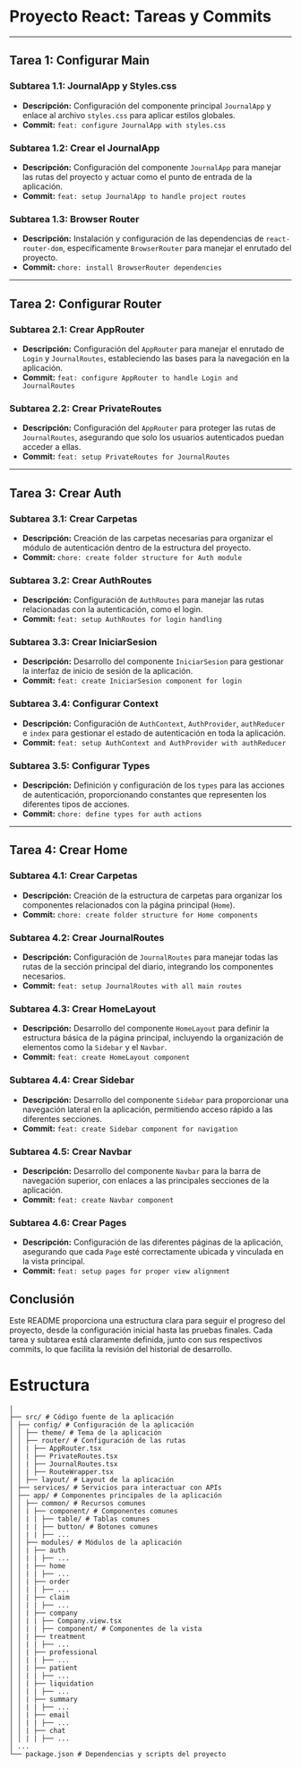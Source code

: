 # Proyecto React: Tareas y Commits

---

## Tarea 1: Configurar Main

### Subtarea 1.1: JournalApp y Styles.css 
- **Descripción:** Configuración del componente principal `JournalApp` y enlace al archivo `styles.css` para aplicar estilos globales.
- **Commit:** `feat: configure JournalApp with styles.css`

### Subtarea 1.2: Crear el JournalApp
- **Descripción:** Configuración del componente `JournalApp` para manejar las rutas del proyecto y actuar como el punto de entrada de la aplicación.
- **Commit:** `feat: setup JournalApp to handle project routes`

### Subtarea 1.3: Browser Router
- **Descripción:** Instalación y configuración de las dependencias de `react-router-dom`, específicamente `BrowserRouter` para manejar el enrutado del proyecto.
- **Commit:** `chore: install BrowserRouter dependencies`

---

## Tarea 2: Configurar Router

### Subtarea 2.1: Crear AppRouter
- **Descripción:** Configuración del `AppRouter` para manejar el enrutado de `Login` y `JournalRoutes`, estableciendo las bases para la navegación en la aplicación.
- **Commit:** `feat: configure AppRouter to handle Login and JournalRoutes`

### Subtarea 2.2: Crear PrivateRoutes
- **Descripción:** Configuración del `AppRouter` para proteger las rutas de `JournalRoutes`, asegurando que solo los usuarios autenticados puedan acceder a ellas.
- **Commit:** `feat: setup PrivateRoutes for JournalRoutes`

---

## Tarea 3: Crear Auth

### Subtarea 3.1: Crear Carpetas 
- **Descripción:** Creación de las carpetas necesarias para organizar el módulo de autenticación dentro de la estructura del proyecto.
- **Commit:** `chore: create folder structure for Auth module`

### Subtarea 3.2: Crear AuthRoutes 
- **Descripción:** Configuración de `AuthRoutes` para manejar las rutas relacionadas con la autenticación, como el login.
- **Commit:** `feat: setup AuthRoutes for login handling`

### Subtarea 3.3: Crear IniciarSesion
- **Descripción:** Desarrollo del componente `IniciarSesion` para gestionar la interfaz de inicio de sesión de la aplicación.
- **Commit:** `feat: create IniciarSesion component for login`

### Subtarea 3.4: Configurar Context
- **Descripción:** Configuración de `AuthContext`, `AuthProvider`, `authReducer` e `index` para gestionar el estado de autenticación en toda la aplicación.
- **Commit:** `feat: setup AuthContext and AuthProvider with authReducer`

### Subtarea 3.5: Configurar Types
- **Descripción:** Definición y configuración de los `types` para las acciones de autenticación, proporcionando constantes que representen los diferentes tipos de acciones.
- **Commit:** `chore: define types for auth actions`

---

## Tarea 4: Crear Home

### Subtarea 4.1: Crear Carpetas 
- **Descripción:** Creación de la estructura de carpetas para organizar los componentes relacionados con la página principal (`Home`).
- **Commit:** `chore: create folder structure for Home components`

### Subtarea 4.2: Crear JournalRoutes
- **Descripción:** Configuración de `JournalRoutes` para manejar todas las rutas de la sección principal del diario, integrando los componentes necesarios.
- **Commit:** `feat: setup JournalRoutes with all main routes`

### Subtarea 4.3: Crear HomeLayout
- **Descripción:** Desarrollo del componente `HomeLayout` para definir la estructura básica de la página principal, incluyendo la organización de elementos como la `Sidebar` y el `Navbar`.
- **Commit:** `feat: create HomeLayout component`

### Subtarea 4.4: Crear Sidebar
- **Descripción:** Desarrollo del componente `Sidebar` para proporcionar una navegación lateral en la aplicación, permitiendo acceso rápido a las diferentes secciones.
- **Commit:** `feat: create Sidebar component for navigation`

### Subtarea 4.5: Crear Navbar
- **Descripción:** Desarrollo del componente `Navbar` para la barra de navegación superior, con enlaces a las principales secciones de la aplicación.
- **Commit:** `feat: create Navbar component`

### Subtarea 4.6: Crear Pages
- **Descripción:** Configuración de las diferentes páginas de la aplicación, asegurando que cada `Page` esté correctamente ubicada y vinculada en la vista principal.
- **Commit:** `feat: setup pages for proper view alignment`


## Conclusión

Este README proporciona una estructura clara para seguir el progreso del proyecto, desde la configuración inicial hasta las pruebas finales. Cada tarea y subtarea está claramente definida, junto con sus respectivos commits, lo que facilita la revisión del historial de desarrollo.

# Estructura

```
│
├── src/ # Código fuente de la aplicación
│ ├── config/ # Configuración de la aplicación 
│ │ ├── theme/ # Tema de la aplicación
│ │ ├── router/ # Configuración de las rutas
│ │ | ├── AppRouter.tsx
│ │ | ├── PrivateRoutes.tsx
│ │ | ├── JournalRoutes.tsx
│ │ | ├── RouteWrapper.tsx
│ │ ├── layout/ # Layout de la aplicación
│ ├── services/ # Servicios para interactuar con APIs 
│ ├── app/ # Componentes principales de la aplicación 
│ │ ├── common/ # Recursos comunes
│ │ | ├── component/ # Componentes comunes
│ │ | | ├── table/ # Tablas comunes
│ │ | | ├── button/ # Botones comunes
│ │ | | ├── ...
│ │ ├── modules/ # Módulos de la aplicación
│ │ | ├── auth
│ │ | | ├── ...
│ │ | ├── home
│ │ | | ├── ...
│ │ | ├── order
│ │ | | ├── ...
│ │ | ├── claim
│ │ | | ├── ...
│ │ | ├── company
│ │ | | ├── Company.view.tsx
│ │ | | ├── component/ # Componentes de la vista
│ │ | ├── treatment
│ │ | | ├── ...
│ │ | ├── professional
│ │ | | ├── ...
│ │ | ├── patient
│ │ | | ├── ...
│ │ | ├── liquidation
│ │ | | ├── ...
│ │ | ├── summary
│ │ | | ├── ...
│ │ | ├── email
│ │ | | ├── ...
│ │ | ├── chat
│ │ | | ├── ...
│ ...
└── package.json # Dependencias y scripts del proyecto
```